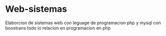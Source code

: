 # Web-sistemas
Elaborcion de sistemas web con leguage de  programacion php y mysql  con boostrans
todo  lo relacion en programacion en  php 
